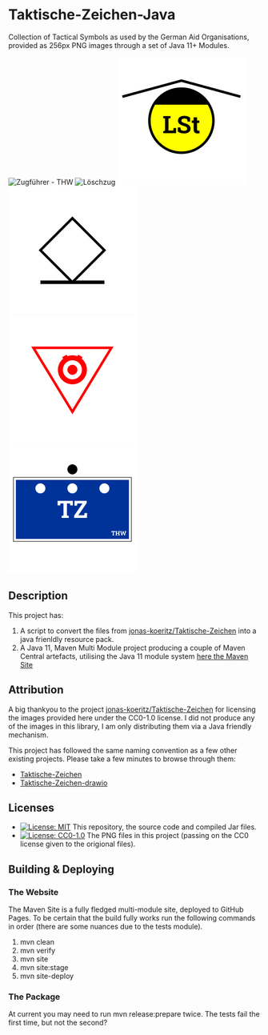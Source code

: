 # Taktische-Zeichen-Java

Collection of Tactical Symbols as used by the German Aid Organisations, provided as 256px PNG images through a set of Java 11+ Modules.

![Zugführer - THW](https://raw.githubusercontent.com/liturner/Taktische-Zeichen-Java/main/de.turnertech.tz/src/main/resources/de/turnertech/tz/symbol/personen/thw/Zugführer_TZ.png)
![Löschzug](https://raw.githubusercontent.com/liturner/Taktische-Zeichen-Java/main/de.turnertech.tz/src/main/resources/de/turnertech/tz/symbol/einheiten/feuerwehr/Löschzug.png)
![Leitstelle](https://raw.githubusercontent.com/liturner/Taktische-Zeichen-Java/main/de.turnertech.tz/src/main/resources/de/turnertech/tz/symbol/einrichtungen/Leitstelle.png)
![Gerettete Person](https://raw.githubusercontent.com/liturner/Taktische-Zeichen-Java/main/de.turnertech.tz/src/main/resources/de/turnertech/tz/symbol/personen/Gerettete_Person.png)
![Gefahr durch Explosivstoffe](https://raw.githubusercontent.com/liturner/Taktische-Zeichen-Java/main/de.turnertech.tz/src/main/resources/de/turnertech/tz/symbol/gefahren/Gefahr_durch_Explosivstoffe.png)
![Zugtrupp - THW](https://raw.githubusercontent.com/liturner/Taktische-Zeichen-Java/main/de.turnertech.tz/src/main/resources/de/turnertech/tz/symbol/einheiten/thw/Zugtrupp.png)

## Description

This project has:

1. A script to convert the files from [jonas-koeritz/Taktische-Zeichen](https://github.com/jonas-koeritz/Taktische-Zeichen) into a java frienldly resource pack.
2. A Java 11, Maven Multi Module project producing a couple of Maven Central artefacts, utilising the Java 11 module system [here the Maven Site](https://liturner.github.io/Taktische-Zeichen-Java/)

## Attribution

A big thankyou to the project [jonas-koeritz/Taktische-Zeichen](https://github.com/jonas-koeritz/Taktische-Zeichen) for licensing the images provided here under the CC0-1.0 license. I did not produce any of the images in this library, I am only distributing them via a Java friendly mechanism.

This project has followed the same naming convention as a few other existing projects. Please take a few minutes to browse through them:

- [Taktische-Zeichen](https://github.com/jonas-koeritz/Taktische-Zeichen)
- [Taktische-Zeichen-drawio](https://github.com/MartinBoehmer/Taktische-Zeichen-drawio)

## Licenses

- [![License: MIT](https://img.shields.io/badge/License-MIT%201.0-lightgrey.svg)](https://raw.githubusercontent.com/liturner/Taktische-Zeichen-Java/main/LICENSE) This repository, the source code and compiled Jar files.
- [![License: CC0-1.0](https://img.shields.io/badge/License-CC0%201.0-lightgrey.svg)](https://creativecommons.org/publicdomain/zero/1.0/) The PNG files in this project (passing on the CC0 license given to the origional files).

## Building & Deploying

### The Website

The Maven Site is a fully fledged multi-module site, deployed to GitHub Pages. To be certain that the build fully works run the following commands in order (there are some nuances due to the tests module).

1. mvn clean
2. mvn verify
3. mvn site
4. mvn site:stage
5. mvn site-deploy

### The Package

At current you may need to run mvn release:prepare twice. The tests fail the first time, but not the second?

